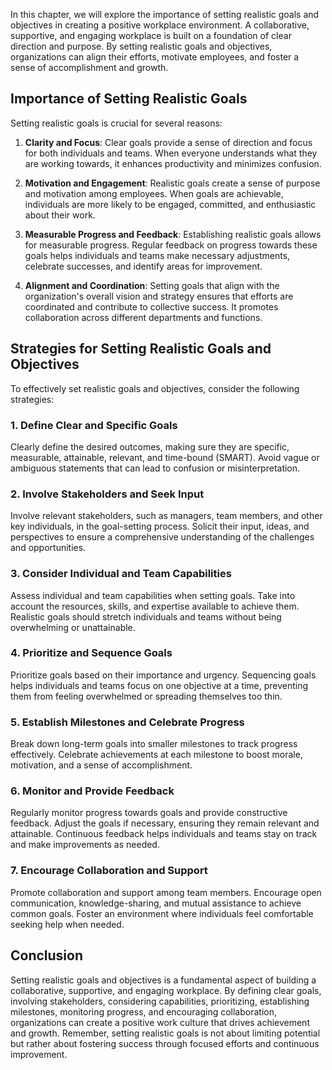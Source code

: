 
In this chapter, we will explore the importance of setting realistic goals and objectives in creating a positive workplace environment. A collaborative, supportive, and engaging workplace is built on a foundation of clear direction and purpose. By setting realistic goals and objectives, organizations can align their efforts, motivate employees, and foster a sense of accomplishment and growth.

Importance of Setting Realistic Goals
-------------------------------------

Setting realistic goals is crucial for several reasons:

1. **Clarity and Focus**: Clear goals provide a sense of direction and focus for both individuals and teams. When everyone understands what they are working towards, it enhances productivity and minimizes confusion.

2. **Motivation and Engagement**: Realistic goals create a sense of purpose and motivation among employees. When goals are achievable, individuals are more likely to be engaged, committed, and enthusiastic about their work.

3. **Measurable Progress and Feedback**: Establishing realistic goals allows for measurable progress. Regular feedback on progress towards these goals helps individuals and teams make necessary adjustments, celebrate successes, and identify areas for improvement.

4. **Alignment and Coordination**: Setting goals that align with the organization's overall vision and strategy ensures that efforts are coordinated and contribute to collective success. It promotes collaboration across different departments and functions.

Strategies for Setting Realistic Goals and Objectives
-----------------------------------------------------

To effectively set realistic goals and objectives, consider the following strategies:

### 1. Define Clear and Specific Goals

Clearly define the desired outcomes, making sure they are specific, measurable, attainable, relevant, and time-bound (SMART). Avoid vague or ambiguous statements that can lead to confusion or misinterpretation.

### 2. Involve Stakeholders and Seek Input

Involve relevant stakeholders, such as managers, team members, and other key individuals, in the goal-setting process. Solicit their input, ideas, and perspectives to ensure a comprehensive understanding of the challenges and opportunities.

### 3. Consider Individual and Team Capabilities

Assess individual and team capabilities when setting goals. Take into account the resources, skills, and expertise available to achieve them. Realistic goals should stretch individuals and teams without being overwhelming or unattainable.

### 4. Prioritize and Sequence Goals

Prioritize goals based on their importance and urgency. Sequencing goals helps individuals and teams focus on one objective at a time, preventing them from feeling overwhelmed or spreading themselves too thin.

### 5. Establish Milestones and Celebrate Progress

Break down long-term goals into smaller milestones to track progress effectively. Celebrate achievements at each milestone to boost morale, motivation, and a sense of accomplishment.

### 6. Monitor and Provide Feedback

Regularly monitor progress towards goals and provide constructive feedback. Adjust the goals if necessary, ensuring they remain relevant and attainable. Continuous feedback helps individuals and teams stay on track and make improvements as needed.

### 7. Encourage Collaboration and Support

Promote collaboration and support among team members. Encourage open communication, knowledge-sharing, and mutual assistance to achieve common goals. Foster an environment where individuals feel comfortable seeking help when needed.

Conclusion
----------

Setting realistic goals and objectives is a fundamental aspect of building a collaborative, supportive, and engaging workplace. By defining clear goals, involving stakeholders, considering capabilities, prioritizing, establishing milestones, monitoring progress, and encouraging collaboration, organizations can create a positive work culture that drives achievement and growth. Remember, setting realistic goals is not about limiting potential but rather about fostering success through focused efforts and continuous improvement.
